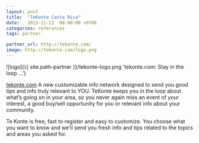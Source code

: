 ```yaml
---
layout: post
title:  "TeKonte Costa Rica"
date:   2015-11-12  08:00:00 +0700
categories: references
tags: partner

partner_url: http://tekonte.com/
image: http://tekonte.com/logo.png
---
```


![logo]({{ site.path-partner }}/tekonte-logo.png 'tekonte.com: Stay in the loop ...')

<!--more-->

[tekonte.com](http://tekonte.com/en) A new customizable info network designed to send you good tips and info truly relevant to YOU. TeKonte keeps you in the loop about what’s going on in your area, so you never again miss an event of your interest, a good buy/sell opportunity for you or relevant info about your community.

Te Konte is free, fast to register and easy to customize.  You choose what you want to know and we'll send you fresh info and tips related to the topics and areas you asked for.
